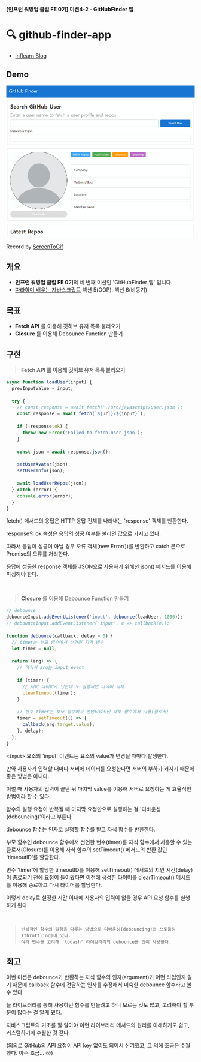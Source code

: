 #### [인프런 워밍업 클럽 FE 0기] 미션4-2 - GitHubFinder 앱

# 🔍 github-finder-app

- [Inflearn Blog](https://www.inflearn.com/blogs/6914)

## Demo

![Alt text](/5-github-finder-app/src/img/github-finder-app.gif)

Record by [ScreenToGif](https://www.screentogif.com/)

## 개요

- **인프런 워밍업 클럽 FE 0기**의 네 번째 미션인 'GitHubFinder 앱' 입니다.
- [따라하며 배우는 자바스크립트](https://www.inflearn.com/course/따라하며-배우는-자바스크립트) 섹션 5(OOP), 섹션 6(비동기)

## 목표

- **Fetch API** 를 이용해 깃허브 유저 목록 불러오기
- **Closure** 를 이용해 Debounce Function 만들기

## 구현

> **Fetch API 를 이용해 깃허브 유저 목록 불러오기**

```javascript
async function loadUser(input) {
  prevInputValue = input;

  try {
    // const response = await fetch('./src/javascript/user.json');
    const response = await fetch(`${url}/${input}`);

    if (!response.ok) {
      throw new Error('Failed to fetch user json');
    }

    const json = await response.json();

    setUserAvatar(json);
    setUserInfo(json);

    await loadUserRepos(json);
  } catch (error) {
    console.error(error);
  }
}
```

fetch() 메서드의 응답은 HTTP 응답 전체를 나타내는 'response' 객체를 반환한다.

response의 ok 속성은 응답의 성공 여부를 불리언 값으로 가지고 있다.

따라서 응답이 성공이 아닐 경우 오류 객체(new Error())를 반환하고 catch 문으로 Promise의 오류를 처리한다.

응답에 성공한 response 객체를 JSON으로 사용하기 위해선 json() 메서드를 이용해 파싱해야 한다.

<br />

> **Closure** 를 이용해 Debounce Function 만들기

```javascript
// debounce
debounceInput.addEventListener('input', debounce(loadUser, 1000));
// debounceInput.addEventListener('input', e => callback(e));

function debounce(callback, delay = 0) {
  // timer는 부모 함수에서 선언된 지역 변수
  let timer = null;

  return (arg) => {
    // 여기서 arg는 input event

    if (timer) {
      // 이미 타이머가 있는데 또 실행되면 타이머 삭제
      clearTimeout(timer);
    }

    // 변수 timer는 부모 함수에서 선언되었지만 내부 함수에서 사용(클로저)
    timer = setTimeout(() => {
      callback(arg.target.value);
    }, delay);
  };
}
```

`<input>` 요소의 'input' 이벤트는 요소의 value가 변경될 때마다 발생한다.

만약 사용자가 입력할 때마다 서버에 데이터를 요청한다면 서버의 부하가 커지기 때문에 좋은 방법은 아니다.

이럴 때 사용자의 입력이 끝난 뒤 마지막 value를 이용해 서버로 요청하는 게 효율적인 방법이라 할 수 있다.

함수의 실행 요청이 반복될 때 마지막 요청만으로 실행하는 걸 '디바운싱(debouncing)'이라고 부른다.

debounce 함수는 인자로 실행할 함수를 받고 자식 함수를 반환한다.

부모 함수인 debounce 함수에서 선언한 변수(timer)를 자식 함수에서 사용할 수 있는 클로저(Closure)를 이용해 자식 함수의 setTimeout() 메서드의 반환 값인 'timeoutID'를 할당한다.

변수 'timer'에 할당한 timeoutID를 이용해 setTimeout() 메서드의 지연 시간(delay)이 종료되기 전에 요청이 들어왔다면 이전에 생성한 타이머를 clearTimeout() 메서드를 이용해 종료하고 다시 타이머를 할당한다.

이렇게 delay로 설정한 시간 이내에 사용자의 입력이 없을 경우 API 요청 함수를 실행하게 된다.

<br />

> ```
> 반복적인 함수의 실행을 다루는 방법으로 디바운싱(debouncing)와 쓰로틀링(throttling)이 있다.
> 여러 변수를 고려해 'lodash' 라이브러리의 debounce를 많이 사용한다.
> ```

## 회고

이번 미션은 debounce가 반환하는 자식 함수의 인자(argument)가 어떤 타입인지 알기 때문에 callback 함수에 전달하는 인자를 수정해서 미숙한 debounce 함수라고 볼 수 있다.

늘 라이브러리를 통해 사용하던 함수를 만들려고 하니 모르는 것도 많고, 고려해야 할 부분이 많다는 걸 알게 됐다.

자바스크립트의 기초를 잘 알아야 이런 라이브러리 메서드의 원리를 이해하기도 쉽고, 커스텀하기에 수월한 것 같다.

(외의로 GitHub의 API 요청이 API key 없이도 되어서 신기했고, 그 덕에 조금은 수월했다. 아주 조금... 😵)
